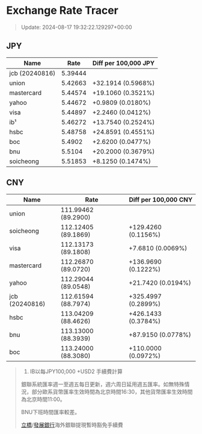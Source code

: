 # Exchange Rate Tracer

> Update: 2024-08-17 19:32:22.129297+00:00

## JPY

| Name           |    Rate | Diff per 100,000 JPY   |
|----------------|---------|------------------------|
| jcb (20240816) | 5.39444 |                        |
| union          | 5.42663 | +32.1914 (0.5968%)     |
| mastercard     | 5.44574 | +19.1060 (0.3521%)     |
| yahoo          | 5.44672 | +0.9809 (0.0180%)      |
| visa           | 5.44897 | +2.2460 (0.0412%)      |
| ib¹            | 5.46272 | +13.7540 (0.2524%)     |
| hsbc           | 5.48758 | +24.8591 (0.4551%)     |
| boc            | 5.4902  | +2.6200 (0.0477%)      |
| bnu            | 5.5104  | +20.2000 (0.3679%)     |
| soicheong      | 5.51853 | +8.1250 (0.1474%)      |

## CNY

| Name           | Rate                | Diff per 100,000 CNY   |
|----------------|---------------------|------------------------|
| union          | 111.99462	(89.2900) |                        |
| soicheong      | 112.12405	(89.1869) | +129.4260 (0.1156%)    |
| visa           | 112.13173	(89.1808) | +7.6810 (0.0069%)      |
| mastercard     | 112.26870	(89.0720) | +136.9690 (0.1222%)    |
| yahoo          | 112.29044	(89.0548) | +21.7420 (0.0194%)     |
| jcb (20240816) | 112.61594	(88.7974) | +325.4997 (0.2899%)    |
| hsbc           | 113.04209	(88.4626) | +426.1433 (0.3784%)    |
| bnu            | 113.13000	(88.3939) | +87.9150 (0.0778%)     |
| boc            | 113.24000	(88.3080) | +110.0000 (0.0972%)    |


> 1. IB以每JPY100,000 +USD2 手續費計算
>
> 銀聯系統匯率週一至週五每日更新，週六周日延用週五匯率。如無特殊情況，部分歐系貨幣匯率生效時間為北京時間16:30，其他貨幣匯率生效時間為北京時間11:00。
>
> BNU下班時間匯率較差。
>
> [立橋](https://www.wlbank.com.mo/uploads/ueditor/file/20181211/1544536513900230.pdf)/[發展銀行](https://www.mdb.com.mo/Service_Charges_20230728.pdf)海外銀聯提現暫時豁免手續費

